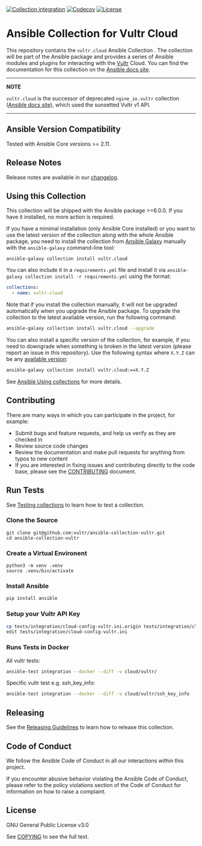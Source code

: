 [![Collection integration](https://github.com/vultr/ansible-collection-vultr/actions/workflows/integration.yml/badge.svg?branch=main)](https://github.com/vultr/ansible-collection-vultr/actions/workflows/integration.yml) [![Codecov](https://img.shields.io/codecov/c/github/vultr/ansible-collection-vultr)](https://codecov.io/gh/vultr/ansible-collection-vultr) [![License](https://img.shields.io/badge/license-GPL%20v3.0-brightgreen.svg)](LICENSE)

# Ansible Collection for Vultr Cloud

This repository contains the `vultr.cloud` Ansible Collection . The collection will be part of the Ansible package and provides a series of Ansible modules and plugins for interacting with the [Vultr](https://www.vultr.com) Cloud. You can find the documentation for this collection on the [Ansible docs site](https://docs.ansible.com/ansible/latest/collections/vultr/cloud/).

---
**NOTE**

`vultr.cloud` is the successor of deprecated `ngine_io.vultr` collection ([Ansible docs site](https://docs.ansible.com/ansible/latest/collections/ngine_io/vultr/)), which used the sunsetted Vultr v1 API.

---

## Ansible Version Compatibility

Tested with Ansible Core versions >= 2.11.

## Release Notes

Release notes are available in our [changelog](https://github.com/vultr/ansible-collection-vultr/blob/main/CHANGELOG.rst).

## Using this Collection

This collection will be shipped with the Ansible package >=6.0.0. If you have it installed, no more action is required.

If you have a minimal installation (only Ansible Core installed) or you want to use the latest version of the collection along with the whole Ansible package, you need to install the collection from [Ansible Galaxy](https://galaxy.ansible.com/vultr/cloud) manually with the `ansible-galaxy` command-line tool:

    ansible-galaxy collection install vultr.cloud

You can also include it in a `requirements.yml` file and install it via `ansible-galaxy collection install -r requirements.yml` using the format:

```yaml
collections:
  - name: vultr.cloud
```

Note that if you install the collection manually, it will not be upgraded automatically when you upgrade the Ansible package. To upgrade the collection to the latest available version, run the following command:

```bash
ansible-galaxy collection install vultr.cloud --upgrade
```

You can also install a specific version of the collection, for example, if you need to downgrade when something is broken in the latest version (please report an issue in this repository). Use the following syntax where `X.Y.Z` can be any [available version](https://galaxy.ansible.com/vultr/cloud):

```bash
ansible-galaxy collection install vultr.cloud:==X.Y.Z
```

See [Ansible Using collections](https://docs.ansible.com/ansible/latest/user_guide/collections_using.html) for more details.

## Contributing

There are many ways in which you can participate in the project, for example:

- Submit bugs and feature requests, and help us verify as they are checked in
- Review source code changes
- Review the documentation and make pull requests for anything from typos to new content
- If you are interested in fixing issues and contributing directly to the code base, please see the [CONTRIBUTING](CONTRIBUTING.md) document.


## Run Tests

See [Testing collections](https://docs.ansible.com/ansible/devel/dev_guide/developing_collections_testing.html) to learn how to test a collection.

### Clone the Source

```
git clone git@github.com:vultr/ansible-collection-vultr.git
cd ansible-collection-vultr
```

### Create a Virtual Environent

```
python3 -m venv .venv
source .venv/bin/activate
```

### Install Ansible

```bash
pip install ansible
```

### Setup your Vultr API Key

```bash
cp tests/integration/cloud-config-vultr.ini.origin tests/integration/cloud-config-vultr.ini
edit tests/integration/cloud-config-vultr.ini
```

### Runs Tests in Docker

All vultr tests:

```bash
ansible-test integration --docker --diff -v cloud/vultr/
```

Specific vultr test e.g. ssh_key_info:

```bash
ansible-test integration --docker --diff -v cloud/vultr/ssh_key_info
```

## Releasing

See the [Releasing Guidelines](https://docs.ansible.com/ansible/devel/community/collection_contributors/collection_releasing.html#releasing) to learn how to release this collection.

## Code of Conduct

We follow the Ansible Code of Conduct in all our interactions within this project.

If you encounter abusive behavior violating the Ansible Code of Conduct, please refer to the policy violations section of the Code of Conduct for information on how to raise a complaint.

## License

GNU General Public License v3.0

See [COPYING](COPYING) to see the full text.
